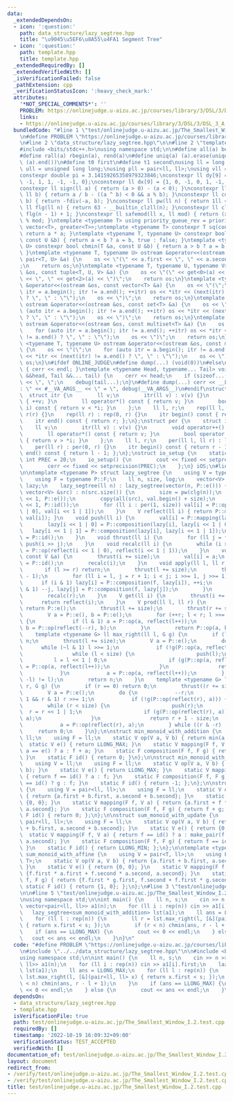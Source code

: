 ```yaml
---
data:
  _extendedDependsOn:
  - icon: ':question:'
    path: data_structure/lazy_segtree.hpp
    title: "\u9045\u5EF6\u8A55\u4FA1 Segment Tree"
  - icon: ':question:'
    path: template.hpp
    title: template.hpp
  _extendedRequiredBy: []
  _extendedVerifiedWith: []
  _isVerificationFailed: false
  _pathExtension: cpp
  _verificationStatusIcon: ':heavy_check_mark:'
  attributes:
    '*NOT_SPECIAL_COMMENTS*': ''
    PROBLEM: https://onlinejudge.u-aizu.ac.jp/courses/library/3/DSL/3/DSL_3_A
    links:
    - https://onlinejudge.u-aizu.ac.jp/courses/library/3/DSL/3/DSL_3_A
  bundledCode: "#line 1 \"test/onlinejudge.u-aizu.ac.jp/The_Smallest_Window_I.2.test.cpp\"\
    \n#define PROBLEM \"https://onlinejudge.u-aizu.ac.jp/courses/library/3/DSL/3/DSL_3_A\"\
    \n#line 2 \"data_structure/lazy_segtree.hpp\"\n\n#line 2 \"template.hpp\"\n\n\
    #include <bits/stdc++.h>\nusing namespace std;\n\n#define all(a) begin(a), end(a)\n\
    #define rall(a) rbegin(a), rend(a)\n#define uniq(a) (a).erase(unique(all(a)),\
    \ (a).end())\n#define t0 first\n#define t1 second\nusing ll = long long;\nusing\
    \ ull = unsigned long long;\nusing pll = pair<ll, ll>;\nusing vll = vector<ll>;\n\
    constexpr double pi = 3.14159265358979323846;\nconstexpr ll dy[9] = {0, 1, 0,\
    \ -1, 1, 1, -1, -1, 0};\nconstexpr ll dx[9] = {1, 0, -1, 0, 1, -1, -1, 1, 0};\n\
    constexpr ll sign(ll a) { return (a > 0) - (a < 0); }\nconstexpr ll fdiv(ll a,\
    \ ll b) { return a / b - ((a ^ b) < 0 && a % b); }\nconstexpr ll cdiv(ll a, ll\
    \ b) { return -fdiv(-a, b); }\nconstexpr ll pw(ll n) { return 1ll << n; }\nconstexpr\
    \ ll flg(ll n) { return 63 - __builtin_clzll(n); }\nconstexpr ll clg(ll n) { return\
    \ flg(n - 1) + 1; }\nconstexpr ll safemod(ll x, ll mod) { return (x % mod + mod)\
    \ % mod; }\ntemplate <typename T> using priority_queue_rev = priority_queue<T,\
    \ vector<T>, greater<T>>;\ntemplate <typename T> constexpr T sq(const T &a) {\
    \ return a * a; }\ntemplate <typename T, typename U> constexpr bool chmax(T &a,\
    \ const U &b) { return a < b ? a = b, true : false; }\ntemplate <typename T, typename\
    \ U> constexpr bool chmin(T &a, const U &b) { return a > b ? a = b, true : false;\
    \ }\ntemplate <typename T, typename U> ostream &operator<<(ostream &os, const\
    \ pair<T, U> &a) {\n    os << \"(\" << a.first << \", \" << a.second << \")\"\
    ;\n    return os;\n}\ntemplate <typename T, typename U, typename V> ostream &operator<<(ostream\
    \ &os, const tuple<T, U, V> &a) {\n    os << \"(\" << get<0>(a) << \", \" << get<1>(a)\
    \ << \", \" << get<2>(a) << \")\";\n    return os;\n}\ntemplate <typename T> ostream\
    \ &operator<<(ostream &os, const vector<T> &a) {\n    os << \"(\";\n    for (auto\
    \ itr = a.begin(); itr != a.end(); ++itr) os << *itr << (next(itr) != a.end()\
    \ ? \", \" : \"\");\n    os << \")\";\n    return os;\n}\ntemplate <typename T>\
    \ ostream &operator<<(ostream &os, const set<T> &a) {\n    os << \"(\";\n    for\
    \ (auto itr = a.begin(); itr != a.end(); ++itr) os << *itr << (next(itr) != a.end()\
    \ ? \", \" : \"\");\n    os << \")\";\n    return os;\n}\ntemplate <typename T>\
    \ ostream &operator<<(ostream &os, const multiset<T> &a) {\n    os << \"(\";\n\
    \    for (auto itr = a.begin(); itr != a.end(); ++itr) os << *itr << (next(itr)\
    \ != a.end() ? \", \" : \"\");\n    os << \")\";\n    return os;\n}\ntemplate\
    \ <typename T, typename U> ostream &operator<<(ostream &os, const map<T, U> &a)\
    \ {\n    os << \"(\";\n    for (auto itr = a.begin(); itr != a.end(); ++itr) os\
    \ << *itr << (next(itr) != a.end() ? \", \" : \"\");\n    os << \")\";\n    return\
    \ os;\n}\n#ifdef ONLINE_JUDGE\n#define dump(...) (void(0))\n#else\nvoid debug()\
    \ { cerr << endl; }\ntemplate <typename Head, typename... Tail> void debug(Head\
    \ &&head, Tail &&... tail) {\n    cerr << head;\n    if (sizeof...(Tail)) cerr\
    \ << \", \";\n    debug(tail...);\n}\n#define dump(...) cerr << __LINE__ << \"\
    : \" << #__VA_ARGS__ << \" = \", debug(__VA_ARGS__)\n#endif\nstruct rep {\n  \
    \  struct itr {\n        ll v;\n        itr(ll v) : v(v) {}\n        void operator++()\
    \ { ++v; }\n        ll operator*() const { return v; }\n        bool operator!=(itr\
    \ i) const { return v < *i; }\n    };\n    ll l, r;\n    rep(ll l, ll r) : l(l),\
    \ r(r) {}\n    rep(ll r) : rep(0, r) {}\n    itr begin() const { return l; };\n\
    \    itr end() const { return r; };\n};\nstruct per {\n    struct itr {\n    \
    \    ll v;\n        itr(ll v) : v(v) {}\n        void operator++() { --v; }\n\
    \        ll operator*() const { return v; }\n        bool operator!=(itr i) const\
    \ { return v > *i; }\n    };\n    ll l, r;\n    per(ll l, ll r) : l(l), r(r) {}\n\
    \    per(ll r) : per(0, r) {}\n    itr begin() const { return r - 1; };\n    itr\
    \ end() const { return l - 1; };\n};\nstruct io_setup {\n    static constexpr\
    \ int PREC = 20;\n    io_setup() {\n        cout << fixed << setprecision(PREC);\n\
    \        cerr << fixed << setprecision(PREC);\n    };\n} iOS;\n#line 4 \"data_structure/lazy_segtree.hpp\"\
    \n\ntemplate <typename P> struct lazy_segtree {\n    using V = typename P::V;\n\
    \    using F = typename P::F;\n    ll n, size, log;\n    vector<V> val;\n    vector<F>\
    \ lazy;\n    lazy_segtree(ll n) : lazy_segtree(vector(n, P::e())) {}\n    lazy_segtree(const\
    \ vector<V> &src) : n(src.size()) {\n        size = pw(clg(n));\n        val.resize(size\
    \ << 1, P::e());\n        copy(all(src), val.begin() + size);\n        lazy.resize(size\
    \ << 1, P::id());\n        for (ll i : per(1, size)) val[i] = P::op(val[i << 1\
    \ | 0], val[i << 1 | 1]);\n    }\n    V reflect(ll i) { return P::mapping(lazy[i],\
    \ val[i]); }\n    void push(ll i) {\n        val[i] = P::mapping(lazy[i], val[i]);\n\
    \        lazy[i << 1 | 0] = P::composition(lazy[i], lazy[i << 1 | 0]);\n     \
    \   lazy[i << 1 | 1] = P::composition(lazy[i], lazy[i << 1 | 1]);\n        lazy[i]\
    \ = P::id();\n    }\n    void thrust(ll i) {\n        for (ll j = flg(n); j; j--)\
    \ push(i >> j);\n    }\n    void recalc(ll i) {\n        while (i >>= 1) val[i]\
    \ = P::op(reflect(i << 1 | 0), reflect(i << 1 | 1));\n    }\n    void set(ll i,\
    \ const V &a) {\n        thrust(i += size);\n        val[i] = a;\n        lazy[i]\
    \ = P::id();\n        recalc(i);\n    }\n    void apply(ll l, ll r, F f) {\n \
    \       if (l >= r) return;\n        thrust(l += size);\n        thrust(r += size\
    \ - 1);\n        for (ll i = l, j = r + 1; i < j; i >>= 1, j >>= 1) {\n      \
    \      if (i & 1) lazy[i] = P::composition(f, lazy[i]), ++i;\n            if (j\
    \ & 1) --j, lazy[j] = P::composition(f, lazy[j]);\n        }\n        recalc(l);\n\
    \        recalc(r);\n    }\n    V get(ll i) {\n        thrust(i += size);\n  \
    \      return reflect(i);\n    }\n    V prod(ll l, ll r) {\n        if (l >= r)\
    \ return P::e();\n        thrust(l += size);\n        thrust(r += size - 1);\n\
    \        V a = P::e(), b = P::e();\n        for (++r; l < r; l >>= 1, r >>= 1)\
    \ {\n            if (l & 1) a = P::op(a, reflect(l++));\n            if (r & 1)\
    \ b = P::op(reflect(--r), b);\n        }\n        return P::op(a, b);\n    }\n\
    \    template <typename G> ll max_right(ll l, G g) {\n        if (l == n) return\
    \ n;\n        thrust(l += size);\n        V a = P::e();\n        do {\n      \
    \      while (~l & 1) l >>= 1;\n            if (!g(P::op(a, reflect(l)))) {\n\
    \                while (l < size) {\n                    push(l);\n          \
    \          l = l << 1 | 0;\n                    if (g(P::op(a, reflect(l)))) a\
    \ = P::op(a, reflect(l++));\n                }\n                return l - size;\n\
    \            }\n            a = P::op(a, reflect(l++));\n        } while ((l &\
    \ -l) != l);\n        return n;\n    }\n    template <typename G> ll min_left(ll\
    \ r, G g) {\n        if (r == 0) return 0;\n        thrust((r += size) - 1);\n\
    \        V a = P::e();\n        do {\n            --r;\n            while (r >\
    \ 1 && r & 1) r >>= 1;\n            if (!g(P::op(reflect(r), a))) {\n        \
    \        while (r < size) {\n                    push(r);\n                  \
    \  r = r << 1 | 1;\n                    if (g(P::op(reflect(r), a))) a = P::op(reflect(r--),\
    \ a);\n                }\n                return r + 1 - size;\n            }\n\
    \            a = P::op(reflect(r), a);\n        } while ((r & -r) != r);\n   \
    \     return 0;\n    }\n};\n\nstruct min_monoid_with_addition {\n    using V =\
    \ ll;\n    using F = ll;\n    static V op(V a, V b) { return min(a, b); }\n  \
    \  static V e() { return LLONG_MAX; }\n    static V mapping(F f, V a) { return\
    \ a == e() ? a : f + a; }\n    static F composition(F f, F g) { return f + g;\
    \ }\n    static F id() { return 0; }\n};\n\nstruct min_monoid_with_update {\n\
    \    using V = ll;\n    using F = ll;\n    static V op(V a, V b) { return min(a,\
    \ b); }\n    static V e() { return LLONG_MAX; }\n    static V mapping(F f, V a)\
    \ { return f == id() ? a : f; }\n    static F composition(F f, F g) { return f\
    \ == id() ? g : f; }\n    static F id() { return -1; };\n};\n\nstruct sum_monoid_with_addition\
    \ {\n    using V = pair<ll, ll>;\n    using F = ll;\n    static V op(V a, V b)\
    \ { return {a.first + b.first, a.second + b.second}; }\n    static V e() { return\
    \ {0, 0}; }\n    static V mapping(F f, V a) { return {a.first + f * a.second,\
    \ a.second}; }\n    static F composition(F f, F g) { return f + g; }\n    static\
    \ F id() { return 0; };\n};\n\nstruct sum_monoid_with_update {\n    using V =\
    \ pair<ll, ll>;\n    using F = ll;\n    static V op(V a, V b) { return {a.first\
    \ + b.first, a.second + b.second}; }\n    static V e() { return {0, 0}; }\n  \
    \  static V mapping(F f, V a) { return f == id() ? a : make_pair(f * a.second,\
    \ a.second); }\n    static F composition(F f, F g) { return f == id() ? g : f;\
    \ }\n    static F id() { return LLONG_MIN; };\n};\n\ntemplate <typename T> struct\
    \ sum_monoid_with_affine {\n    using V = pair<T, ll>;\n    using F = pair<T,\
    \ T>;\n    static V op(V a, V b) { return {a.first + b.first, a.second + b.second};\
    \ }\n    static V e() { return {0, 0}; }\n    static V mapping(F f, V a) { return\
    \ {f.first * a.first + f.second * a.second, a.second}; }\n    static F composition(F\
    \ f, F g) { return {f.first * g.first, f.second + f.first * g.second}; }\n   \
    \ static F id() { return {1, 0}; };\n};\n#line 3 \"test/onlinejudge.u-aizu.ac.jp/The_Smallest_Window_I.2.test.cpp\"\
    \n\n#line 5 \"test/onlinejudge.u-aizu.ac.jp/The_Smallest_Window_I.2.test.cpp\"\
    \nusing namespace std;\n\nint main() {\n    ll n, s;\n    cin >> n >> s;\n   \
    \ vector<pair<ll, ll>> a1(n);\n    for (ll i : rep(n)) cin >> a1[i].first;\n \
    \   lazy_segtree<sum_monoid_with_addition> lst(a1);\n    ll ans = LLONG_MAX;\n\
    \    for (ll l : rep(n)) {\n        ll r = lst.max_right(l, [&](pair<ll, ll> x)\
    \ { return x.first < s; });\n        if (r < n) chmin(ans, r - l + 1);\n    }\n\
    \    if (ans == LLONG_MAX) {\n        cout << 0 << endl;\n    } else {\n     \
    \   cout << ans << endl;\n    }\n}\n"
  code: "#define PROBLEM \"https://onlinejudge.u-aizu.ac.jp/courses/library/3/DSL/3/DSL_3_A\"\
    \n#include \"../../data_structure/lazy_segtree.hpp\"\n\n#include <bits/stdc++.h>\n\
    using namespace std;\n\nint main() {\n    ll n, s;\n    cin >> n >> s;\n    vector<pair<ll,\
    \ ll>> a1(n);\n    for (ll i : rep(n)) cin >> a1[i].first;\n    lazy_segtree<sum_monoid_with_addition>\
    \ lst(a1);\n    ll ans = LLONG_MAX;\n    for (ll l : rep(n)) {\n        ll r =\
    \ lst.max_right(l, [&](pair<ll, ll> x) { return x.first < s; });\n        if (r\
    \ < n) chmin(ans, r - l + 1);\n    }\n    if (ans == LLONG_MAX) {\n        cout\
    \ << 0 << endl;\n    } else {\n        cout << ans << endl;\n    }\n}"
  dependsOn:
  - data_structure/lazy_segtree.hpp
  - template.hpp
  isVerificationFile: true
  path: test/onlinejudge.u-aizu.ac.jp/The_Smallest_Window_I.2.test.cpp
  requiredBy: []
  timestamp: '2022-10-19 16:09:32+09:00'
  verificationStatus: TEST_ACCEPTED
  verifiedWith: []
documentation_of: test/onlinejudge.u-aizu.ac.jp/The_Smallest_Window_I.2.test.cpp
layout: document
redirect_from:
- /verify/test/onlinejudge.u-aizu.ac.jp/The_Smallest_Window_I.2.test.cpp
- /verify/test/onlinejudge.u-aizu.ac.jp/The_Smallest_Window_I.2.test.cpp.html
title: test/onlinejudge.u-aizu.ac.jp/The_Smallest_Window_I.2.test.cpp
---
```

